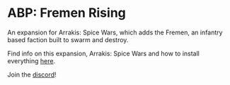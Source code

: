 # ABP: Fremen Rising
An expansion for Arrakis: Spice Wars, which adds the Fremen, an infantry based faction built to swarm and destroy.

Find info on this expansion, Arrakis: Spice Wars and how to install everything [here](https://github.com/gdigrenadier/Arrakis-Spice-Wars/wiki/Home-&-FAQ).

Join the [discord](https://discord.gg/qA4Tms9f87)!
